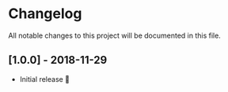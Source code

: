 # Changelog
All notable changes to this project will be documented in this file.

## [1.0.0] - 2018-11-29

- Initial release 🎉
